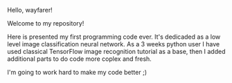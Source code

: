 Hello, wayfarer!

Welcome to my repository!

Here is presented my first programming code ever. It's dedicaded as a low level image classification neural network. As a 3 weeks python user I have used classical TensorFlow image recognition tutorial as a base, then I added additional parts to do code more coplex and fresh.

I'm going to work hard to make my code better ;)
